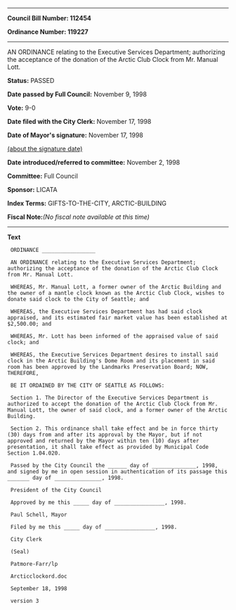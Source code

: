 

********

**Council Bill Number: 112454**
   
**Ordinance Number: 119227**
********

 AN ORDINANCE relating to the Executive Services Department; authorizing the acceptance of the donation of the Arctic Club Clock from Mr. Manual Lott.

**Status:** PASSED
   
**Date passed by Full Council:** November 9, 1998
   
**Vote:** 9-0
   
**Date filed with the City Clerk:** November 17, 1998
   
**Date of Mayor's signature:** November 17, 1998
   
[(about the signature date)](/~public/approvaldate.htm)
   
   
   
**Date introduced/referred to committee:** November 2, 1998
   
**Committee:** Full Council
   
**Sponsor:** LICATA
   
   
**Index Terms:** GIFTS-TO-THE-CITY, ARCTIC-BUILDING

**Fiscal Note:**_(No fiscal note available at this time)_

********

**Text**
   
```
 ORDINANCE _________________

 AN ORDINANCE relating to the Executive Services Department; authorizing the acceptance of the donation of the Arctic Club Clock from Mr. Manual Lott.

 WHEREAS, Mr. Manual Lott, a former owner of the Arctic Building and the owner of a mantle clock known as the Arctic Club Clock, wishes to donate said clock to the City of Seattle; and

 WHEREAS, the Executive Services Department has had said clock appraised, and its estimated fair market value has been established at $2,500.00; and

 WHEREAS, Mr. Lott has been informed of the appraised value of said clock; and

 WHEREAS, the Executive Services Department desires to install said clock in the Arctic Building's Dome Room and its placement in said room has been approved by the Landmarks Preservation Board; NOW, THEREFORE,

 BE IT ORDAINED BY THE CITY OF SEATTLE AS FOLLOWS:

 Section 1. The Director of the Executive Services Department is authorized to accept the donation of the Arctic Club Clock from Mr. Manual Lott, the owner of said clock, and a former owner of the Arctic Building.

 Section 2. This ordinance shall take effect and be in force thirty (30) days from and after its approval by the Mayor, but if not approved and returned by the Mayor within ten (10) days after presentation, it shall take effect as provided by Municipal Code Section 1.04.020.

 Passed by the City Council the ______ day of ______________, 1998, and signed by me in open session in authentication of its passage this _______ day of _______________, 1998.

 President of the City Council

 Approved by me this _____ day of ________________, 1998.

 Paul Schell, Mayor

 Filed by me this _____ day of ________________, 1998.

 City Clerk

 (Seal)

 Patmore-Farr/lp

 Arcticclockord.doc

 September 18, 1998

 version 3

```
